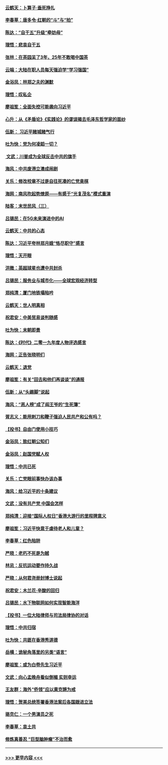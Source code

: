 #### [云鹤天：卜算子‧垂死挣扎](../pages/nsc993/n11739956.md?t=12232133) 
#### [李春草：唐多令‧红朝的“斗”与“拍”](../pages/nsc993/n11739830.md?t=12232133) 
#### [陈达：“自干五”升级“牵妨母”](../pages/nsc993/n11739724.md?t=12232133) 
#### [理悟：悲哀自干五](../pages/nsc993/n11739547.md?t=12232133) 
#### [张林：在茶园呆了3年，25年不敢喝中国茶](../pages/nsc993/n11739240.md?t=12232133) 
#### [云端：大陆在职人员每天强迫学“学习强国”](../pages/nsc993/n11738735.md?t=12232133) 
#### [金浴凤：林郑之夫的渊默](../pages/nsc993/n11737735.md?t=12232133) 
#### [理悟：叹私企](../pages/nsc993/n11737715.md?t=12232133) 
#### [廖祖笙：全面失控可能袭向习近平](../pages/nsc993/n11737704.md?t=12232133) 
#### [心升：从《矛盾论》《实践论》的谬误揭去毛泽东哲学家的面纱](../pages/nsc993/n11736962.md?t=12232133) 
#### [伍新： 习近平赌城赌气行](../pages/nsc993/n11736929.md?t=12232133) 
#### [吐为快：党为何凌蹈一切？](../pages/nsc993/n11736915.md?t=12232133) 
#### [ 文武：川普成为全球反击中共的旗手](../pages/nsc993/n11736882.md?t=12232133) 
#### [海风：中共废港立澳成闹剧](../pages/nsc993/n11735857.md?t=12232133) 
#### [关乐：修改校章不过是自往死凑的亡党臭棋](../pages/nsc993/n11735097.md?t=12232133) 
#### [海网：南风吹起势燎原——有感于“光复茂名”模式重演](../pages/nsc993/n11732308.md?t=12232133) 
#### [陆客：末世民风（三）](../pages/nsc993/n11732211.md?t=12232133) 
#### [吕锡民：在5G未来演进中的AI](../pages/nsc993/n11730010.md?t=12232133) 
#### [云鹤天：中共的心态](../pages/nsc993/n11729906.md?t=12232133) 
#### [陈达：习近平夸林郑月娥“恪尽职守”感言](../pages/nsc993/n11729881.md?t=12232133) 
#### [理悟：天开眼](../pages/nsc993/n11729699.md?t=12232133) 
#### [洪微：英超球星也遭中共封杀](../pages/nsc993/n11727243.md?t=12232133) 
#### [吕锡民：服务业与城市化——全球宏观经济转型](../pages/nsc993/n11725845.md?t=12232133) 
#### [郑纯清：厦门地铁塌陷吟](../pages/nsc993/n11725813.md?t=12232133) 
#### [云鹤天：世人明真相](../pages/nsc993/n11725621.md?t=12232133) 
#### [祝君安：中美贸易谈判随感](../pages/nsc993/n11725609.md?t=12232133) 
#### [吐为快：末朝即景](../pages/nsc993/n11723365.md?t=12232133) 
#### [陈达：《时代》二零一九年度人物评选感言](../pages/nsc993/n11723337.md?t=12232133) 
#### [海网：正告张晓明们](../pages/nsc993/n11723228.md?t=12232133) 
#### [云鹤天：退党](../pages/nsc993/n11723056.md?t=12232133) 
#### [廖祖笙：有关“回去和他们再谈谈”的通报](../pages/nsc993/n11722442.md?t=12232133) 
#### [伍新：从“头踢脚”说起](../pages/nsc993/n11722429.md?t=12232133) 
#### [海风：“恶人榜”成了阎王爷的“生死簿”](../pages/nsc993/n11722272.md?t=12232133) 
#### [胥志义：能用剌刀和鞭子强迫人民共产和公有吗？](../pages/nsc993/n11720569.md?t=12232133) 
#### [【投书】自由门使用小技巧](../pages/nsc993/n11720180.md?t=12232133) 
#### [金浴凤：致红朝公知们](../pages/nsc993/n11720563.md?t=12232133) 
#### [金浴凤：赵国党赋人权](../pages/nsc993/n11720533.md?t=12232133) 
#### [理悟：中共已死](../pages/nsc993/n11720233.md?t=12232133) 
#### [关乐：亡党眼前事快办该办事](../pages/nsc993/n11719160.md?t=12232133) 
#### [海风：给习近平的十条建议](../pages/nsc993/n11717616.md?t=12232133) 
#### [文武：没有共产党 中国会怎样](../pages/nsc993/n11717584.md?t=12232133) 
#### [郑纯清：迎接“国际人权日”香港大游行的里程牌意义](../pages/nsc993/n11717417.md?t=12232133) 
#### [廖祖笙：习近平快意于虐待老人和儿童？](../pages/nsc993/n11715313.md?t=12232133) 
#### [李春草：红色陷阱](../pages/nsc993/n11715029.md?t=12232133) 
#### [严晓：老朽不死是为贼](../pages/nsc993/n11712910.md?t=12232133) 
#### [林忌：反抗运动要作持久战](../pages/nsc993/n11712623.md?t=12232133) 
#### [严晓：从何君尧册封博士说起](../pages/nsc993/n11712465.md?t=12232133) 
#### [祝君安：木兰花·辛酸的回归](../pages/nsc993/n11712381.md?t=12232133) 
#### [吕锡民：水下物联网如何实现智能海洋](../pages/nsc993/n11711158.md?t=12232133) 
#### [【投书】一位大陆律师与司法局律协的对话](../pages/nsc993/n11709675.md?t=12232133) 
#### [理悟：中共归宿](../pages/nsc993/n11710059.md?t=12232133) 
#### [吐为快：共匪在香港秀道德](../pages/nsc993/n11709979.md?t=12232133) 
#### [岳横：诡秘角落里的另类“语言”](../pages/nsc993/n11709792.md?t=12232133) 
#### [廖祖笙：或为白卷先生习近平](../pages/nsc993/n11708330.md?t=12232133) 
#### [文武：向心孟晚舟看似倒楣 实则幸运](../pages/nsc993/n11708236.md?t=12232133) 
#### [王友群：海外“侨领”应以黄克锵为戒](../pages/nsc993/n11706176.md?t=12232133) 
#### [理悟：贺美总统签署香港法案后各国跟进立法](../pages/nsc993/n11706853.md?t=12232133) 
#### [骆克仁：一个男演员之死](../pages/nsc993/n11706677.md?t=12232133) 
#### [李春草：哀土共](../pages/nsc993/n11706255.md?t=12232133) 
#### [修炼真善忍 “巨型脑肿瘤”不治而愈](../pages/nsc993/n11705340.md?t=12232133) 

----
#### [ >>> 更早内容 <<< ](../indexes/nsc993-earlier.md)
